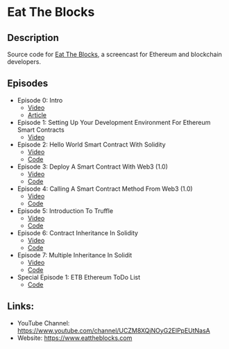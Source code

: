 # Eat The Blocks

## Description
Source code for [Eat The Blocks](https://www.youtube.com/channel/UCZM8XQjNOyG2ElPpEUtNasA), a screencast for Ethereum and blockchain developers.

## Episodes

* Episode 0: Intro
    - [Video](https://www.youtube.com/watch?v=S4Q9T4EZjSs)
    - [Article](https://eattheblocks.com/genesis-post-episode1)
* Episode 1: Setting Up Your Development Environment For Ethereum Smart Contracts
    - [Video](https://www.youtube.com/watch?v=yIfq1mT2saM&t=1s)
* Episode 2: Hello World Smart Contract With Solidity
    - [Video](https://www.youtube.com/watch?v=XUOqw8duupw&t=3s)
    - [Code](https://github.com/jklepatch/eattheblocks/tree/master/episode2)
* Episode 3: Deploy A Smart Contract With Web3 (1.0)
    - [Video](https://www.youtube.com/watch?v=eyETb2Ib2pk&t=7s)
    - [Code](https://github.com/jklepatch/eattheblocks/tree/master/episode3)
* Episode 4: Calling A Smart Contract Method From Web3 (1.0)
    - [Video](https://www.youtube.com/watch?v=hr68GNEhHhg)
    - [Code](https://github.com/jklepatch/eattheblocks/tree/master/episode4)
* Episode 5: Introduction To Truffle
    - [Video](https://www.youtube.com/watch?v=M-w6dDDhu6w&t=3s)
    - [Code](https://github.com/jklepatch/eattheblocks/tree/master/episode5)
* Episode 6: Contract Inheritance In Solidity
    - [Video](https://www.youtube.com/watch?v=BIHNMvbqr0k&t=13s)
    - [Code](https://github.com/jklepatch/eattheblocks/tree/master/episode6)
* Episode 7: Multiple Inheritance In Solidit
    - [Video](https://www.youtube.com/watch?v=D9YFgLfK9uc&t=2s)
    - [Code](https://github.com/jklepatch/eattheblocks/tree/master/episode7)
* Special Episode 1: ETB Ethereum ToDo List
    - [Code](https://github.com/jklepatch/eattheblocks/tree/master/special-episode-1)


## Links:

* YouTube Channel: https://www.youtube.com/channel/UCZM8XQjNOyG2ElPpEUtNasA
* Website: https://www.eattheblocks.com
